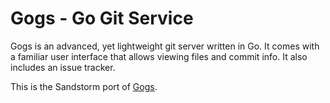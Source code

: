 # Gogs - Go Git Service

Gogs is an advanced, yet lightweight git server written in Go. It comes with a familiar user interface that allows viewing files and commit info. It also includes an issue tracker.

This is the Sandstorm port of [Gogs](http://gogs.io).
